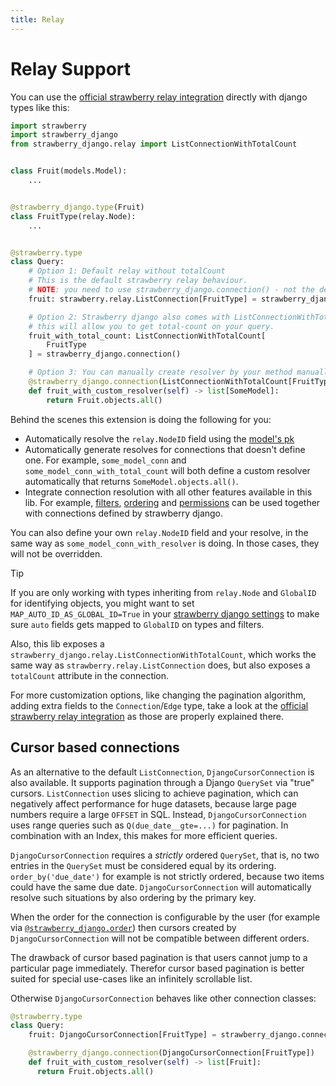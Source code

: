 ```yaml
---
title: Relay
---
```


# Relay Support

You can use the [official strawberry relay integration](https://strawberry.rocks/docs/guides/relay)
directly with django types like this:

```python title="types.py"
import strawberry
import strawberry_django
from strawberry_django.relay import ListConnectionWithTotalCount


class Fruit(models.Model):
    ...


@strawberry_django.type(Fruit)
class FruitType(relay.Node):
    ...


@strawberry.type
class Query:
    # Option 1: Default relay without totalCount
    # This is the default strawberry relay behaviour.
    # NOTE: you need to use strawberry_django.connection() - not the default strawberry.relay.connection()
    fruit: strawberry.relay.ListConnection[FruitType] = strawberry_django.connection()

    # Option 2: Strawberry django also comes with ListConnectionWithTotalCount
    # this will allow you to get total-count on your query.
    fruit_with_total_count: ListConnectionWithTotalCount[
        FruitType
    ] = strawberry_django.connection()

    # Option 3: You can manually create resolver by your method manually.
    @strawberry_django.connection(ListConnectionWithTotalCount[FruitType])
    def fruit_with_custom_resolver(self) -> list[SomeModel]:
        return Fruit.objects.all()
```

Behind the scenes this extension is doing the following for you:

- Automatically resolve the `relay.NodeID` field using the [model's pk](https://docs.djangoproject.com/en/4.2/ref/models/fields/#django.db.models.Field.primary_key)
- Automatically generate resolves for connections that doesn't define one. For example,
  `some_model_conn` and `some_model_conn_with_total_count` will both define a custom resolver
  automatically that returns `SomeModel.objects.all()`.
- Integrate connection resolution with all other features available in this lib. For example,
  [filters](filters.md), [ordering](ordering.md) and
  [permissions](permissions.md) can be used together with connections defined
  by strawberry django.

You can also define your own `relay.NodeID` field and your resolve, in the same way as
`some_model_conn_with_resolver` is doing. In those cases, they will not be overridden.

> [!TIP]
> If you are only working with types inheriting from `relay.Node` and `GlobalID`
> for identifying objects, you might want to set `MAP_AUTO_ID_AS_GLOBAL_ID=True`
> in your [strawberry django settings](./settings.md) to make sure `auto` fields gets
> mapped to `GlobalID` on types and filters.

Also, this lib exposes a `strawberry_django.relay.ListConnectionWithTotalCount`, which works
the same way as `strawberry.relay.ListConnection` does, but also exposes a
`totalCount` attribute in the connection.

For more customization options, like changing the pagination algorithm, adding extra fields
to the `Connection`/`Edge` type, take a look at the
[official strawberry relay integration](https://strawberry.rocks/docs/guides/relay)
as those are properly explained there.

## Cursor based connections

As an alternative to the default `ListConnection`, `DjangoCursorConnection` is also available.
It supports pagination through a Django `QuerySet` via "true" cursors.
`ListConnection` uses slicing to achieve pagination, which can negatively affect performance for huge datasets,
because large page numbers require a large `OFFSET` in SQL.
Instead, `DjangoCursorConnection` uses range queries such as `Q(due_date__gte=...)` for pagination. In combination
with an Index, this makes for more efficient queries.

`DjangoCursorConnection` requires a _strictly_ ordered `QuerySet`, that is, no two entries in the `QuerySet`
must be considered equal by its ordering. `order_by('due_date')` for example is not strictly ordered, because two
items could have the same due date. `DjangoCursorConnection` will automatically resolve such situations by 
also ordering by the primary key.

When the order for the connection is configurable by the user (for example via
[`@strawberry_django.order`](./ordering.md)) then cursors created by `DjangoCursorConnection` will not be compatible
between different orders.

The drawback of cursor based pagination is that users cannot jump to a particular page immediately. Therefor
cursor based pagination is better suited for special use-cases like an infinitely scrollable list.

Otherwise `DjangoCursorConnection` behaves like other connection classes:
```python
@strawberry.type
class Query:
    fruit: DjangoCursorConnection[FruitType] = strawberry_django.connection()

    @strawberry_django.connection(DjangoCursorConnection[FruitType])
    def fruit_with_custom_resolver(self) -> list[Fruit]:
      return Fruit.objects.all()
```
